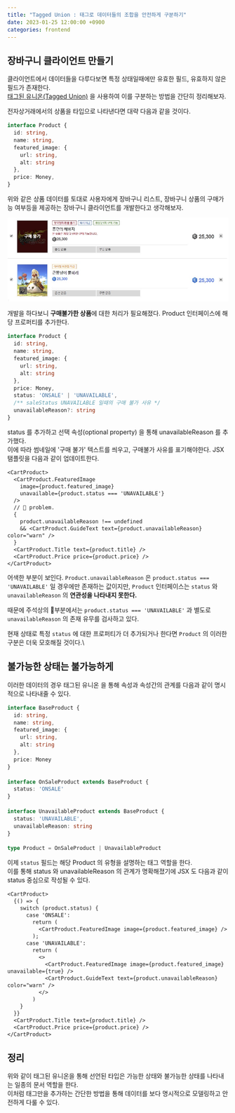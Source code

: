 ```yaml
---
title: "Tagged Union : 태그로 데이터들의 조합을 안전하게 구분하기"
date: 2023-01-25 12:00:00 +0900
categories: frontend
---
```


## 장바구니 클라이언트 만들기

클라이언트에서 데이터들을 다루다보면 특정 상태일때에만 유효한 필드, 유효하지 않은 필드가 존재한다.\
[태그된 유니온(Tagged Union)](https://en.wikipedia.org/wiki/Tagged_union) 을 사용하여 이를 구분하는 방법을 간단히 정리해보자. 

전자상거래에서의 상품을 타입으로 나타낸다면 대략 다음과 같을 것이다.

```ts
interface Product {
  id: string,
  name: string,
  featured_image: {
    url: string,
    alt: string
  },
  price: Money,
}
```

위와 같은 상품 데이터를 토대로 사용자에게 장바구니 리스트, 장바구니 상품의 구매가능 여부등을 제공하는 장바구니 클라이언트를 개발한다고 생각해보자.

![Cart Product List](/assets/img/cart_example.jpeg)

개발을 하다보니 **구매불가한 상품**에 대한 처리가 필요해졌다. Product 인터페이스에 해당 프로퍼티를 추가한다.

```ts
interface Product {
  id: string,
  name: string,
  featured_image: {
    url: string,
    alt: string
  },
  price: Money,
  status: 'ONSALE' | 'UNAVAILABLE',
  /** saleStatus UNAVAILABLE 일때의 구매 불가 사유 */ 
  unavailableReason?: string
}
```

status 를 추가하고 선택 속성(optional property) 을 통해 unavailableReason 를 추가했다.\
이에 따라 썸네일에 '구매 불가' 텍스트를 씌우고, 구매불가 사유를 표기해야한다. JSX 탬플릿을 다음과 같이 업데이트한다.

```tsx
<CartProduct>
  <CartProduct.FeaturedImage 
    image={product.featured_image}
    unavailable={product.status === 'UNAVAILABLE'} 
  />
  // 📌 problem.
  {
    product.unavailableReason !== undefined
    && <CartProduct.GuideText text={product.unavailableReason} color="warn" />
  }
  <CartProduct.Title text={product.title} />
  <CartProduct.Price price={product.price} />
</CartProduct>
```

어색한 부분이 보인다. `Product.unavailableReason` 은 `product.status === 'UNAVAILABLE'` 일 경우에만 존재하는 값이지만, `Product` 인터페이스는 `status` 와 `unavailableReason` 의 **연관성을 나타내지 못한다.**

때문에 주석상의 📌부분에서는 `product.status === 'UNAVAILABLE'` 과 별도로 `unavailableReason` 의 존재 유무를 검사하고 있다.

현재 상태로 특정 `status` 에 대한 프로퍼티가  더 추가되거나 한다면 `Product` 의 이러한 구분은 더욱 모호해질 것이다.\

## 불가능한 상태는 불가능하게

이러한 데이터의 경우 태그된 유니온 을 통해 속성과 속성간의 관계를 다음과 같이 명시적으로 나타내줄 수 있다.

```ts
interface BaseProduct {
  id: string,
  name: string,
  featured_image: {
    url: string,
    alt: string
  },
  price: Money
}

interface OnSaleProduct extends BaseProduct {
  status: 'ONSALE'
}

interface UnavailableProduct extends BaseProduct {
  status: 'UNAVAILABLE',
  unavailableReason: string
}

type Product = OnSaleProduct | UnavailableProduct 
```

이제 `status` 필드는 해당 Product 의 유형을 설명하는 태그 역할을 한다.\
이를 통해 status 와 unavailableReason 의 관계가 명확해졌기에 JSX 도 다음과 같이 status 중심으로 작성될 수 있다.

```tsx
<CartProduct>
  {() => {
    switch (product.status) {
      case 'ONSALE':
        return (
          <CartProduct.FeaturedImage image={product.featured_image} />
        );
      case 'UNAVAILABLE':
        return (
          <>
            <CartProduct.FeaturedImage image={product.featured_image} unavailable={true} />
            <CartProduct.GuideText text={product.unavailableReason} color="warn" />
          </>
        )
    }
  }}
  <CartProduct.Title text={product.title} />
  <CartProduct.Price price={product.price} />
</CartProduct>
```

## 정리

위와 같이 태그된 유니온을 통해 선언된 타입은 가능한 상태와 불가능한 상태를 나타내는 일종의 문서 역할을 한다.\
이처럼 태그만을 추가하는 간단한 방법을 통해 데이터를 보다 명시적으로 모델링하고 안전하게 다룰 수 있다.
